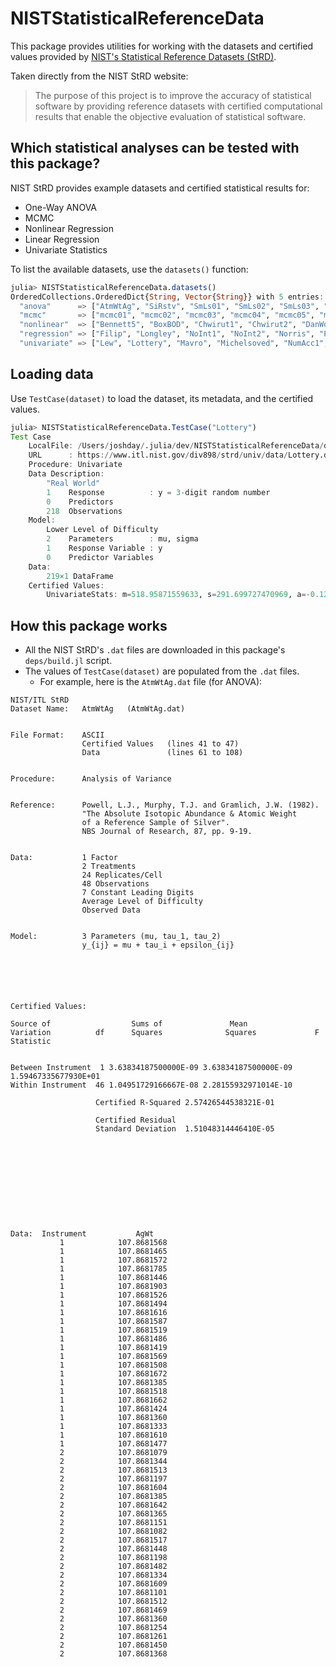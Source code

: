 # NISTStatisticalReferenceData

This package provides utilities for working with the datasets and certified values provided by
[NIST's Statistical Reference Datasets (StRD)](https://www.itl.nist.gov/div898/strd/).

Taken directly from the NIST StRD website:

> The purpose of this project is to improve the accuracy of statistical software 
> by providing reference datasets with certified computational results that enable 
> the objective evaluation of statistical software.

## Which statistical analyses can be tested with this package?

NIST StRD provides example datasets and certified statistical results for:

- One-Way ANOVA
- MCMC
- Nonlinear Regression
- Linear Regression
- Univariate Statistics

To list the available datasets, use the `datasets()` function:

```julia
julia> NISTStatisticalReferenceData.datasets()
OrderedCollections.OrderedDict{String, Vector{String}} with 5 entries:
  "anova"      => ["AtmWtAg", "SiRstv", "SmLs01", "SmLs02", "SmLs03", "SmLs04", "SmLs05", "SmLs06", "SmLs07", "SmLs08", "SmLs09"]
  "mcmc"       => ["mcmc01", "mcmc02", "mcmc03", "mcmc04", "mcmc05", "mcmc06"]
  "nonlinear"  => ["Bennett5", "BoxBOD", "Chwirut1", "Chwirut2", "DanWood", "ENSO", "Eckerle4", "Gauss1", "Gauss2", "Gauss3",  …] 
  "regression" => ["Filip", "Longley", "NoInt1", "NoInt2", "Norris", "Pontius", "Wampler1", "Wampler2", "Wampler3", "Wampler4", "Wampler5"]
  "univariate" => ["Lew", "Lottery", "Mavro", "Michelsoved", "NumAcc1", "NumAcc2", "NumAcc3", "NumAcc4", "PiDigitsved"]
```

## Loading data

Use `TestCase(dataset)` to load the dataset, its metadata, and the certified values.

```julia
julia> NISTStatisticalReferenceData.TestCase("Lottery")
Test Case
    LocalFile: /Users/joshday/.julia/dev/NISTStatisticalReferenceData/deps/univariate/Lottery.dat
    URL      : https://www.itl.nist.gov/div898/strd/univ/data/Lottery.dat
    Procedure: Univariate
    Data Description: 
        "Real World"
        1    Response          : y = 3-digit random number
        0    Predictors
        218  Observations
    Model: 
        Lower Level of Difficulty
        2    Parameters        : mu, sigma
        1    Response Variable : y
        0    Predictor Variables
    Data: 
        219×1 DataFrame
    Certified Values:
        UnivariateStats: m=518.95871559633, s=291.699727470969, a=-0.120948622967393, n=218 | exact=false
```

## How this package works 

- All the NIST StRD's `.dat` files are downloaded in this package's `deps/build.jl` script.
- The values of `TestCase(dataset)` are populated from the `.dat` files.
  - For example, here is the `AtmWtAg.dat` file (for ANOVA):

```
NIST/ITL StRD 
Dataset Name:   AtmWtAg   (AtmWtAg.dat)


File Format:    ASCII
                Certified Values   (lines 41 to 47)
                Data               (lines 61 to 108) 


Procedure:      Analysis of Variance


Reference:      Powell, L.J., Murphy, T.J. and Gramlich, J.W. (1982).
                "The Absolute Isotopic Abundance & Atomic Weight
                of a Reference Sample of Silver".
                NBS Journal of Research, 87, pp. 9-19.


Data:           1 Factor
                2 Treatments
                24 Replicates/Cell
                48 Observations
                7 Constant Leading Digits
                Average Level of Difficulty
                Observed Data


Model:          3 Parameters (mu, tau_1, tau_2)
                y_{ij} = mu + tau_i + epsilon_{ij}






Certified Values:

Source of                  Sums of               Mean               
Variation          df      Squares              Squares             F Statistic


Between Instrument  1 3.63834187500000E-09 3.63834187500000E-09 1.59467335677930E+01
Within Instrument  46 1.04951729166667E-08 2.28155932971014E-10

                   Certified R-Squared 2.57426544538321E-01

                   Certified Residual
                   Standard Deviation  1.51048314446410E-05











Data:  Instrument           AgWt
           1            107.8681568
           1            107.8681465
           1            107.8681572
           1            107.8681785
           1            107.8681446
           1            107.8681903
           1            107.8681526
           1            107.8681494
           1            107.8681616
           1            107.8681587
           1            107.8681519
           1            107.8681486
           1            107.8681419
           1            107.8681569
           1            107.8681508
           1            107.8681672
           1            107.8681385
           1            107.8681518
           1            107.8681662
           1            107.8681424
           1            107.8681360
           1            107.8681333
           1            107.8681610
           1            107.8681477
           2            107.8681079
           2            107.8681344
           2            107.8681513
           2            107.8681197
           2            107.8681604
           2            107.8681385
           2            107.8681642
           2            107.8681365
           2            107.8681151
           2            107.8681082
           2            107.8681517
           2            107.8681448
           2            107.8681198
           2            107.8681482
           2            107.8681334
           2            107.8681609
           2            107.8681101
           2            107.8681512
           2            107.8681469
           2            107.8681360
           2            107.8681254
           2            107.8681261
           2            107.8681450
           2            107.8681368
```
